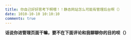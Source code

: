 ```yaml
---
title: 你自己好好思考下啊喂！！静态网站怎么可能有管理后台啊（）
date: 1010-10-10 10:10:10
comments: true
---
```


**话说你进管理页面干嘛，要不在下面评论和我聊聊你的目的呗（）**
